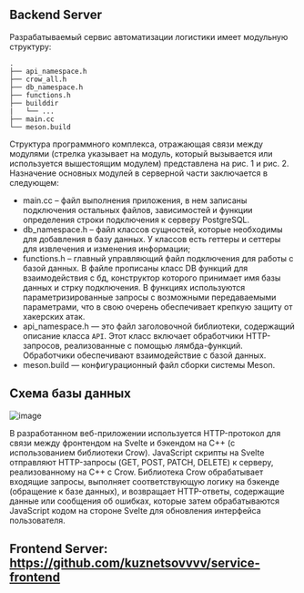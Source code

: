 ## Backend Server 
Разрабатываемый сервис автоматизации логистики имеет модульную структуру:
```
.
├── api_namespace.h         
├── crow_all.h            
├── db_namespace.h             
├── functions.h
├── builddir
|   └── ...
├── main.cc    
└── meson.build
```
Структура программного комплекса, отражающая связи между модулями (стрелка указывает на модуль, который вызывается или используется вышестоящим модулем) представлена на рис. 1 и рис. 2.
Назначение основных модулей в серверной части заключается в следующем:
* main.cc – файл выполнения приложения, в нем записаны подключения остальных файлов, зависимостей и функции определения строки подключения к серверу PostgreSQL.
* db_namespace.h – файл классов сущностей, которые необходимы для добавления в базу данных. У классов есть геттеры и сеттеры для извлечения и изменения информации;
* functions.h – главный управляющий файл подключения для работы с базой данных. В файле прописаны класс DB функций для взаимодействия с бд, конструктор которого принимает имя базы данных и стрку подключения.
  В функциях используются параметризированные запросы с возможными передаваемыми параметрами, что в свою очерень обеспечивает крепкую защиту от хакерских атак.
* api_namespace.h — это файл заголовочной библиотеки, содержащий описание класса `API`. Этот класс включает обработчики HTTP-запросов, реализованные с помощью лямбда-функций. Обработчики обеспечивают взаимодействие с базой данных.
* meson.build — конфигурационный файл сборки системы Meson.

## Схема базы данных
![image](https://github.com/user-attachments/assets/79bf54da-5f24-408d-a823-dbc24628352b)


В разработанном веб-приложении используется HTTP-протокол для связи между фронтендом на Svelte и бэкендом на C++ (с использованием библиотеки Crow). 
JavaScript скрипты на Svelte отправляют HTTP-запросы (GET, POST, PATCH, DELETE) к серверу, реализованному на C++ с Crow.
Библиотека Crow обрабатывает входящие запросы, выполняет соответствующую логику на бэкенде (обращение к базе данных), и возвращает HTTP-ответы, содержащие данные или сообщения об ошибках, которые затем обрабатываются JavaScript кодом на стороне Svelte для обновления интерфейса пользователя.
## Frontend Server: https://github.com/kuznetsovvvv/service-frontend
